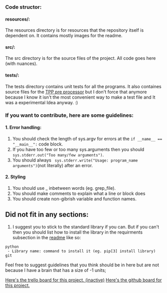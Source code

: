 ### Code structor:
#### resources/:
  The resources directory is for resources that the repository itself is dependent on. It contains mostly images for the readme.
#### src/:
  The src directory is for the source files of the project. All code goes here (with nuances).
#### tests/:
  The tests directory contains unit tests for all the programs. It also containes source files for the [TPP pre processor](https://github.com/honestly-nuts/TPP)
  but I don't force that anymore because I know it isn't the most convenient way to make a test file and It was a experimental Idea anyway. :)

### If you want to contribute, here are some guidelines:

#### 1. Error handling:
  1. You should check the length of sys.argv for errors at the ``` if __name__ == "__main__": ``` code block.
  2. If you have too few or too many sys.arguments then you should ```sys.stderr.out("Too many/few arguments")```.
  3. You should always ``` sys.stderr.write("Usage: program_name arguments")```(not literally) after an error.
#### 2. Styling
  1. You should use _ inbetween words (eg. grep_file).
  2. You should make comments to explain what a line or block does
  3. You should create non-gibrish variable and function names.

## Did not fit in any sections:
  1. I suggest you to stick to the standard library if you can. But if you can't then you should list how to install the library in the requirments subsection in 
  the [readme](https://github.com/honestly-nuts/Scuffed-Utils/blob/development/README.md) like so:
  
    python
     - Library name: command to install it (eg. pip[3] install library)
    git
    
Feel free to suggest guidelines that you think should be in here but are not because I have a brain that has a size of -1 units;

[Here's the trello board for this project. (inactive)](https://trello.com/invite/b/d7KbCuUN/216104d5bd17c6032b142875dc14d561/scuffed-utils)
[Here's the github board for this project.](https://github.com/honestly-nuts/Scuffed-Utils/projects)
